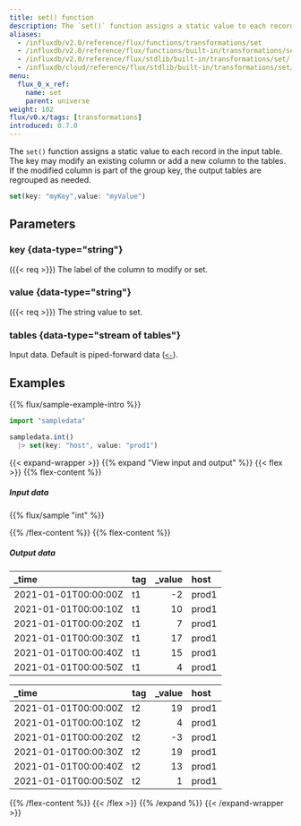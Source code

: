 ```yaml
---
title: set() function
description: The `set()` function assigns a static value to each record in the input table.
aliases:
  - /influxdb/v2.0/reference/flux/functions/transformations/set
  - /influxdb/v2.0/reference/flux/functions/built-in/transformations/set/
  - /influxdb/v2.0/reference/flux/stdlib/built-in/transformations/set/
  - /influxdb/cloud/reference/flux/stdlib/built-in/transformations/set/
menu:
  flux_0_x_ref:
    name: set
    parent: universe
weight: 102
flux/v0.x/tags: [transformations]
introduced: 0.7.0
---
```


The `set()` function assigns a static value to each record in the input table.
The key may modify an existing column or add a new column to the tables.
If the modified column is part of the group key, the output tables are regrouped as needed.

```js
set(key: "myKey",value: "myValue")
```

## Parameters

### key {data-type="string"}
({{< req >}})
The label of the column to modify or set.

### value {data-type="string"}
({{< req >}})
The string value to set.

### tables {data-type="stream of tables"}
Input data.
Default is piped-forward data ([`<-`](/flux/v0.x/spec/expressions/#pipe-expressions)).

## Examples
{{% flux/sample-example-intro %}}

```js
import "sampledata"

sampledata.int()
  |> set(key: "host", value: "prod1")
```

{{< expand-wrapper >}}
{{% expand "View input and output" %}}
{{< flex >}}
{{% flex-content %}}

##### Input data
{{% flux/sample "int" %}}

{{% /flex-content %}}
{{% flex-content %}}

##### Output data
| _time                | tag | _value | host  |
| :------------------- | :-- | -----: | :---- |
| 2021-01-01T00:00:00Z | t1  |     -2 | prod1 |
| 2021-01-01T00:00:10Z | t1  |     10 | prod1 |
| 2021-01-01T00:00:20Z | t1  |      7 | prod1 |
| 2021-01-01T00:00:30Z | t1  |     17 | prod1 |
| 2021-01-01T00:00:40Z | t1  |     15 | prod1 |
| 2021-01-01T00:00:50Z | t1  |      4 | prod1 |

| _time                | tag | _value | host  |
| :------------------- | :-- | -----: | :---- |
| 2021-01-01T00:00:00Z | t2  |     19 | prod1 |
| 2021-01-01T00:00:10Z | t2  |      4 | prod1 |
| 2021-01-01T00:00:20Z | t2  |     -3 | prod1 |
| 2021-01-01T00:00:30Z | t2  |     19 | prod1 |
| 2021-01-01T00:00:40Z | t2  |     13 | prod1 |
| 2021-01-01T00:00:50Z | t2  |      1 | prod1 |
{{% /flex-content %}}
{{< /flex >}}
{{% /expand %}}
{{< /expand-wrapper >}}
